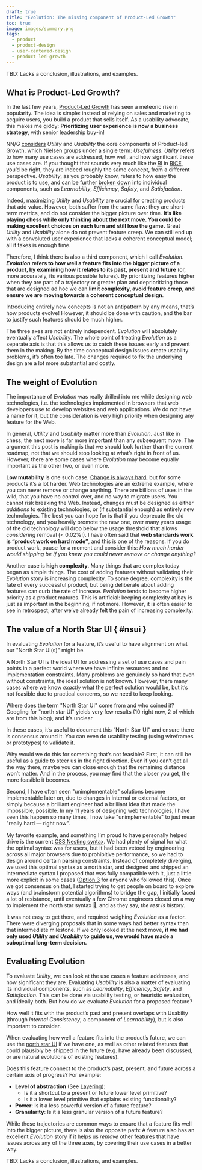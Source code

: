 ```yaml
---
draft: true
title: "Evolution: The missing component of Product-Led Growth"
toc: true
image: images/summary.png
tags:
  - product
  - product-design
  - user-centered-design
  - product-led-growth
---
```


<div class="callout" style="--label: 'TBD'">
TBD: Lacks a conclusion, illustrations, and examples.
</div>

## What is Product-Led Growth?

In the last few years, [Product-Led Growth](https://www.productplan.com/glossary/product-led-growth/) has seen a meteoric rise in popularity.
The idea is simple: instead of relying on sales and marketing to acquire users, you build a product that sells itself.
As a usability advocate, this makes me giddy: **Prioritizing user experience is now a business strategy**, with senior leadership buy-in!

NN/G [considers](https://www.nngroup.com/articles/product-led-growth-ux/) *Utility* and *Usability* the core components of Product-led Growth, which Nielsen groups under a single term: [*Usefulness*](https://www.nngroup.com/articles/usability-101-introduction-to-usability/).
*Utility* refers to how many use cases are addressed, how well, and how significant these use cases are.
If you thought that sounds very much like the <abbr title="Reach &times; Impact">RI</abbr> in [RICE](https://www.intercom.com/blog/rice-simple-prioritization-for-product-managers/), you’d be right, they are indeed roughly the same concept, from a different perspective.
*Usability*, as you probably know, refers to how easy the product is to use, and can be further [broken down](https://www.nngroup.com/articles/usability-101-introduction-to-usability/) into individual components, such as *Learnability*, *Efficiency*, *Safety*, and *Satisfaction*.

Indeed, maximizing *Utility* and *Usability* are crucial for creating products that add value.
However, both suffer from the same flaw: they are short-term metrics, and do not consider the bigger picture over time.
**It’s like playing chess while only thinking about the next move.
You could be making excellent choices on each turn and still lose the game.**
Great *Utility* and *Usability* alone do not prevent feature creep.
We can still end up with a convoluted user experience that lacks a coherent conceptual model; all it takes is enough time.

Therefore, I think there is also a third component, which I call *Evolution*.
***Evolution* refers to how well a feature fits into the bigger picture of a product,
by examining how it relates to its past, present and future** (or, more accurately, its various possible futures).
By prioritizing features higher when they are part of a trajectory or greater plan and deprioritizing those that are designed ad hoc
we can **limit complexity, avoid feature creep, and ensure we are moving towards a coherent conceptual design**.

Introducing entirely new concepts is not an antipattern by any means, that’s how products evolve!
However, it should be done with caution, and the bar to justify such features should be much higher.

The three axes are not entirely independent.
*Evolution* will absolutely eventually affect *Usability*.
The whole point of treating *Evolution* as a separate axis is that this allows us to catch these issues early and prevent them in the making.
By the time conceptual design issues create usability problems, it’s often too late.
The changes required to fix the underlying design are a lot more substantial and costly.

## The weight of Evolution

The importance of *Evolution* was really drilled into me while designing web technologies, i.e. the technologies implemented in browsers that web developers use to develop websites and web applications.
We do not have a name for it, but the consideration is very high priority when designing any feature for the Web.

In general, *Utility* and *Usability* matter more than *Evolution*.
Just like in chess, the next move is far more important than any subsequent move.
The argument this post is making is that we should look further than the current roadmap, not that we should stop looking at what’s right in front of us.
However, there are some cases where *Evolution* may become equally important as the other two, or even more.

**Low mutability** is one such case.
[Change is always hard](https://www.intercom.com/blog/navigating-the-complexity-of-change-aversion/), but for some products it’s a lot harder.
Web technologies are an extreme example, where you can never remove or change anything.
There are billions of uses in the wild, that you have no control over, and no way to migrate users.
You cannot risk breaking the Web.
Instead, changes must be designed as either *additions* to existing technologies, or (if substantial enough) as entirely new technologies.
The best you can hope for is that if you deprecate the old technology, and you heavily promote the new one, over many years usage of the old technology will drop below the usage threshold that allows *considering* removal (< 0.02%!).
I have often said that **web standards work is “product work on hard mode”**, and this is one of the reasons.
If you do product work, pause for a moment and consider this: *How much harder would shipping be if you knew you could never remove or change anything?*

Another case is **high complexity**.
Many things that are complex today began as simple things.
The cost of adding features without validating their *Evolution* story is increasing complexity.
To some degree, complexity is the fate of every successful product, but being deliberate about adding features can curb the rate of increase.
*Evolution* tends to become higher priority as a product matures.
This is artificial: keeping complexity at bay is just as important in the beginning, if not more.
However, it is often easier to see in retrospect, after we’ve already felt the pain of increasing complexity.

## The value of a North Star UI { #nsui }

In evaluating *Evolution* for a feature, it’s useful to have alignment on what our "North Star UI(s)" might be.

A North Star UI is the ideal UI for addressing a set of use cases and pain points in a perfect world where we have infinite resources and no implementation constraints.
Many problems are genuinely so hard that even without constraints, the ideal solution is not known.
However, there many cases where we know *exactly* what the perfect solution would be,
but it’s not feasible due to practical concerns, so we need to keep looking.

<aside>

Where does the term "North Star UI" come from and who coined it?
Googling for "north star UI" yields very few results (10 right now, 2 of which are from this blog), and it’s unclear

</aside>

In these cases, it’s useful to document this “North Star UI” and ensure there is consensus around it.
You can even do usability testing (using wireframes or prototypes) to validate it.

Why would we do this for something that’s not feasible?
First, it can still be useful as a guide to steer us in the right direction.
Even if you can’t get all the way there, maybe you can close enough that the remaining distance won’t matter.
And in the process, you may find that the closer you get, the more feasible it becomes.

Second, I have often seen "unimplementable" solutions become implementable later on, due to changes in internal or external factors, or simply because a brilliant engineer had a brilliant idea that made the impossible, possible.
In my 11 years of designing web technologies, I have seen this happen so many times, I now take "unimplementable" to just mean "really hard — right now".

My favorite example, and something I’m proud to have personally helped drive is the current [CSS Nesting syntax](https://developer.mozilla.org/en-US/docs/Web/CSS/CSS_nesting/Using_CSS_nesting).
We had plenty of signal for what the optimal syntax was for users, but it had been vetoed by engineering across all major browsers due to prohibitive performance, so we had to design around certain parsing constraints.
Instead of completely diverging, we used this optimal syntax as a north star, and designed and shipped an intermediate syntax I proposed that was fully compatible with it, just a little more explicit in some cases ([Option 3](https://webkit.org/blog/13607/help-choose-from-options-for-css-nesting-syntax/) for anyone who followed this).
Once we got consensus on that, I started trying to get people on board to explore ways (and brainstorm potential algorithms) to bridge the gap,
I initially faced a lot of resistance, until eventually a few Chrome engineers closed on a way to implement the north star syntax 🎉, and as they say, *the rest is history*.

It was not easy to get there, and required weighing *Evolution* as a factor.
There were diverging proposals that in some ways had better syntax than that intermediate milestone.
If we only looked at the next move, **if we had only used *Utility* and *Usability* to guide us, we would have made a suboptimal long-term decision.**

## Evaluating Evolution

To evaluate *Utility*, we can look at the use cases a feature addresses, and how significant they are.
Evaluating *Usability* is also a matter of evaluating its individual components, such as *Learnability*, *Efficiency*, *Safety*, and *Satisfaction*.
This can be done via usability testing, or heuristic evaluation, and ideally both.
But how do we evaluate *Evolution* for a proposed feature?


How well it fits with the product’s past and present overlaps with Usabilty (through *Internal Consistency*, a component of *Learnability*), but is also important to consider.

When evaluating how well a feature fits into the product’s future, we can use the [north star UI](#nsui) if we have one,
as well as other related features that could plausibly be shipped in the future (e.g. have already been discussed, or are natural evolutions of existing features).

Does this feature connect to the product’s past, present, and future across a certain axis of progress?
For example:
* **Level of abstraction** (See [Layering](../eigensolutions#layering)):
  * Is it a shortcut to a present or future lower level primitive?
  * Is it a lower level primitive that explains existing functionality?
* **Power**: Is it a less powerful version of a future feature?
* **Granularity**: Is it a less granular version of a future feature?

While these trajectories are common ways to ensure that a feature fits well into the bigger picture, there is also the opposite path:
A feature also has an excellent *Evolution* story if it helps us *remove* other features that have issues across any of the three axes,
by covering their use cases in a better way.

<div class="callout" style="--label: 'TBD'">
TBD: Lacks a conclusion, illustrations, and examples.
</div>